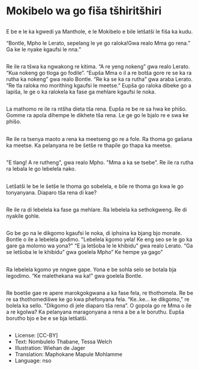 # Mokibelo wa go fiša tšhiritšhiri

##
E be e le ka kgwedi ya
Manthole, e le Mokibelo e bile
letšatši le fiša ka kudu.

“Bontle, Mpho le Lerato,
sepelang le ye go raloka!Gwa
realo Mma go rena.” Ga ke le
nyake kgaufsi le nna.”

##
Re ile ra tšwa ka ngwakong re
kitima.
“A re yeng nokeng” gwa realo
Lerato. “Kua nokeng go tloga go
fodile”.
“Eupša Mma o il a re botša gore
re se ka ra rutha ka nokeng”
gwa realo Bontle.
“Re ka se ka ra rutha” gwa
araba Lerato. “Re tla raloka mo
morithing kgaufsi le meetse.”
Eupša go raloka dibeke go a
lapiša, le ge o ka ralokela ka
fase ga mehlare kgaufsi le
noka.

##
La mathomo re ile ra ntšha
dieta tša rena.
Eupša re be re sa hwa ke phišo.
Gomme ra apola dihempe le
dikhete tša rena.
Le ge go le bjalo re e swa ke
phišo.

##
Re ile ra tsenya maoto a rena
ka meetseng go re a fole.
Ra thoma go gašana ka meetse.
Ka pelanyana re be šetše re
thapile go thapa ka meetse.

##
"E tlang! A re rutheng", gwa
realo Mpho. "Mma a ka se
tsebe”.
Re ile ra rutha ra lebala le go
lebelela nako.

##
Letšatši le be le šetše le thoma
go sobelela, e bile re thoma go
kwa le go tonyanyana.
Diaparo tša rena di kae?

##
Re ile ra di lebelela ka fase ga
mehlare.
Ra lebelela ka sethokgweng.
Re di nyakile gohle.

##
Go be go na le dikgomo kgaufsi le noka, di
iphsina ka bjang bjo monate.
Bontle o ile a lebelela godimo. "Lebelela kgomo
yela! Ke eng seo se le go ka gare ga molomo
wa yona?"
“E ja letšoba le le khibidu” gwa realo Lerato.
“Ga se letšoba le le khibidu” gwa goelela
Mpho” Ke hempe ya gago”

##
Ra lebelela kgomo ye nngwe gape. Yona e be
sohla selo se botala bja legodimo.
“Ke malethekana wa ka!” gwa goelela Bontle.

##
Re boetše gae re apere
marokgokgwana a ka fase fela,
re thothomela. Re be re sa
thothomedišwe ke go kwa
phefonyana fela.
“Ke..ke… ke dikgomo,” re bolela
ka sello. "Dikgomo di jele
diaparo tša rena”.
O gopola go re Mma o ile a re
kgolwa?
Ka pelanyana maragonyana a
rena a be a le boruthu. Eupša
borutho bjo e be e se bja
letšatši.

##
* License: [CC-BY]
* Text: Nombulelo Thabane, Tessa Welch
* Illustration: Wiehan de Jager
* Translation: Maphokane Mapule Mohlamme
* Language: nso
